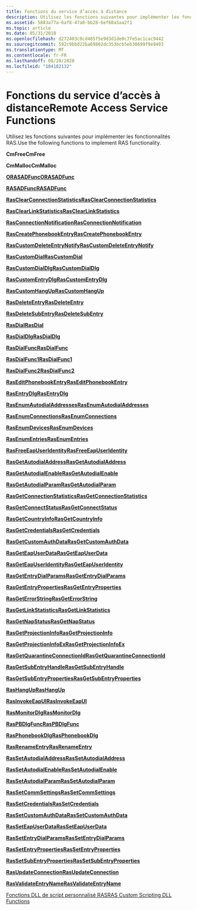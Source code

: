```yaml
---
title: Fonctions du service d’accès à distance
description: Utilisez les fonctions suivantes pour implémenter les fonctionnalités RAS.
ms.assetid: 5883a77a-6af8-47a8-bb28-6ef60a5aa2f1
ms.topic: article
ms.date: 05/31/2018
ms.openlocfilehash: d272403c8cd485f5e9d3d1de0c7fe5ac1cac9442
ms.sourcegitcommit: 592c9bbd22ba69802dc353bcb5eb30699f9e9403
ms.translationtype: MT
ms.contentlocale: fr-FR
ms.lasthandoff: 08/20/2020
ms.locfileid: "104102132"
---
```

# <a name="remote-access-service-functions"></a><span data-ttu-id="fc451-103">Fonctions du service d’accès à distance</span><span class="sxs-lookup"><span data-stu-id="fc451-103">Remote Access Service Functions</span></span>

<span data-ttu-id="fc451-104">Utilisez les fonctions suivantes pour implémenter les fonctionnalités RAS.</span><span class="sxs-lookup"><span data-stu-id="fc451-104">Use the following functions to implement RAS functionality.</span></span>

<span data-ttu-id="fc451-105">**CmFree**</span><span class="sxs-lookup"><span data-stu-id="fc451-105">**CmFree**</span></span>

<span data-ttu-id="fc451-106">**CmMalloc**</span><span class="sxs-lookup"><span data-stu-id="fc451-106">**CmMalloc**</span></span>

[<span data-ttu-id="fc451-107">**ORASADFunc**</span><span class="sxs-lookup"><span data-stu-id="fc451-107">**ORASADFunc**</span></span>](/windows/desktop/api/Ras/nc-ras-orasadfunc)

[<span data-ttu-id="fc451-108">**RASADFunc**</span><span class="sxs-lookup"><span data-stu-id="fc451-108">**RASADFunc**</span></span>](/windows/desktop/api/Ras/nc-ras-rasadfunca)

[<span data-ttu-id="fc451-109">**RasClearConnectionStatistics**</span><span class="sxs-lookup"><span data-stu-id="fc451-109">**RasClearConnectionStatistics**</span></span>](/windows/desktop/api/Ras/nf-ras-rasclearconnectionstatistics)

[<span data-ttu-id="fc451-110">**RasClearLinkStatistics**</span><span class="sxs-lookup"><span data-stu-id="fc451-110">**RasClearLinkStatistics**</span></span>](/windows/desktop/api/Ras/nf-ras-rasclearlinkstatistics)

[<span data-ttu-id="fc451-111">**RasConnectionNotification**</span><span class="sxs-lookup"><span data-stu-id="fc451-111">**RasConnectionNotification**</span></span>](/windows/desktop/api/Ras/nf-ras-rasconnectionnotificationa)

[<span data-ttu-id="fc451-112">**RasCreatePhonebookEntry**</span><span class="sxs-lookup"><span data-stu-id="fc451-112">**RasCreatePhonebookEntry**</span></span>](/windows/desktop/api/Ras/nf-ras-rascreatephonebookentrya)

[<span data-ttu-id="fc451-113">**RasCustomDeleteEntryNotify**</span><span class="sxs-lookup"><span data-stu-id="fc451-113">**RasCustomDeleteEntryNotify**</span></span>](/windows/desktop/api/Ras/nc-ras-rascustomdeleteentrynotifyfn)

[<span data-ttu-id="fc451-114">**RasCustomDial**</span><span class="sxs-lookup"><span data-stu-id="fc451-114">**RasCustomDial**</span></span>](/windows/desktop/api/Ras/nc-ras-rascustomdialfn)

[<span data-ttu-id="fc451-115">**RasCustomDialDlg**</span><span class="sxs-lookup"><span data-stu-id="fc451-115">**RasCustomDialDlg**</span></span>](/windows/desktop/api/Rasdlg/nc-rasdlg-rascustomdialdlgfn)

[<span data-ttu-id="fc451-116">**RasCustomEntryDlg**</span><span class="sxs-lookup"><span data-stu-id="fc451-116">**RasCustomEntryDlg**</span></span>](/windows/desktop/api/Rasdlg/nc-rasdlg-rascustomentrydlgfn)

[<span data-ttu-id="fc451-117">**RasCustomHangUp**</span><span class="sxs-lookup"><span data-stu-id="fc451-117">**RasCustomHangUp**</span></span>](/windows/desktop/api/Ras/nc-ras-rascustomhangupfn)

[<span data-ttu-id="fc451-118">**RasDeleteEntry**</span><span class="sxs-lookup"><span data-stu-id="fc451-118">**RasDeleteEntry**</span></span>](/windows/desktop/api/Ras/nf-ras-rasdeleteentrya)

[<span data-ttu-id="fc451-119">**RasDeleteSubEntry**</span><span class="sxs-lookup"><span data-stu-id="fc451-119">**RasDeleteSubEntry**</span></span>](/windows/desktop/api/Ras/nf-ras-rasdeletesubentrya)

[<span data-ttu-id="fc451-120">**RasDial**</span><span class="sxs-lookup"><span data-stu-id="fc451-120">**RasDial**</span></span>](/windows/desktop/api/Ras/nf-ras-rasdiala)

[<span data-ttu-id="fc451-121">**RasDialDlg**</span><span class="sxs-lookup"><span data-stu-id="fc451-121">**RasDialDlg**</span></span>](/windows/desktop/api/Rasdlg/nf-rasdlg-rasdialdlga)

[<span data-ttu-id="fc451-122">**RasDialFunc**</span><span class="sxs-lookup"><span data-stu-id="fc451-122">**RasDialFunc**</span></span>](/windows/desktop/api/Ras/nc-ras-rasdialfunc)

[<span data-ttu-id="fc451-123">**RasDialFunc1**</span><span class="sxs-lookup"><span data-stu-id="fc451-123">**RasDialFunc1**</span></span>](/windows/desktop/api/Ras/nc-ras-rasdialfunc1)

[<span data-ttu-id="fc451-124">**RasDialFunc2**</span><span class="sxs-lookup"><span data-stu-id="fc451-124">**RasDialFunc2**</span></span>](/windows/desktop/api/Ras/nc-ras-rasdialfunc2)

[<span data-ttu-id="fc451-125">**RasEditPhonebookEntry**</span><span class="sxs-lookup"><span data-stu-id="fc451-125">**RasEditPhonebookEntry**</span></span>](/windows/desktop/api/Ras/nf-ras-raseditphonebookentrya)

[<span data-ttu-id="fc451-126">**RasEntryDlg**</span><span class="sxs-lookup"><span data-stu-id="fc451-126">**RasEntryDlg**</span></span>](/windows/desktop/api/Rasdlg/nf-rasdlg-rasentrydlga)

[<span data-ttu-id="fc451-127">**RasEnumAutodialAddresses**</span><span class="sxs-lookup"><span data-stu-id="fc451-127">**RasEnumAutodialAddresses**</span></span>](/windows/desktop/api/Ras/nf-ras-rasenumautodialaddressesa)

[<span data-ttu-id="fc451-128">**RasEnumConnections**</span><span class="sxs-lookup"><span data-stu-id="fc451-128">**RasEnumConnections**</span></span>](/windows/desktop/api/Ras/nf-ras-rasenumconnectionsa)

[<span data-ttu-id="fc451-129">**RasEnumDevices**</span><span class="sxs-lookup"><span data-stu-id="fc451-129">**RasEnumDevices**</span></span>](/windows/desktop/api/Ras/nf-ras-rasenumdevicesa)

[<span data-ttu-id="fc451-130">**RasEnumEntries**</span><span class="sxs-lookup"><span data-stu-id="fc451-130">**RasEnumEntries**</span></span>](/windows/desktop/api/Ras/nf-ras-rasenumentriesa)

[<span data-ttu-id="fc451-131">**RasFreeEapUserIdentity**</span><span class="sxs-lookup"><span data-stu-id="fc451-131">**RasFreeEapUserIdentity**</span></span>](/windows/desktop/api/Ras/nf-ras-rasfreeeapuseridentitya)

[<span data-ttu-id="fc451-132">**RasGetAutodialAddress**</span><span class="sxs-lookup"><span data-stu-id="fc451-132">**RasGetAutodialAddress**</span></span>](/windows/desktop/api/Ras/nf-ras-rasgetautodialaddressa)

[<span data-ttu-id="fc451-133">**RasGetAutodialEnable**</span><span class="sxs-lookup"><span data-stu-id="fc451-133">**RasGetAutodialEnable**</span></span>](/windows/desktop/api/Ras/nf-ras-rasgetautodialenablea)

[<span data-ttu-id="fc451-134">**RasGetAutodialParam**</span><span class="sxs-lookup"><span data-stu-id="fc451-134">**RasGetAutodialParam**</span></span>](/windows/desktop/api/Ras/nf-ras-rasgetautodialparama)

[<span data-ttu-id="fc451-135">**RasGetConnectionStatistics**</span><span class="sxs-lookup"><span data-stu-id="fc451-135">**RasGetConnectionStatistics**</span></span>](/windows/desktop/api/Ras/nf-ras-rasgetconnectionstatistics)

[<span data-ttu-id="fc451-136">**RasGetConnectStatus**</span><span class="sxs-lookup"><span data-stu-id="fc451-136">**RasGetConnectStatus**</span></span>](/windows/desktop/api/Ras/nf-ras-rasgetconnectstatusa)

[<span data-ttu-id="fc451-137">**RasGetCountryInfo**</span><span class="sxs-lookup"><span data-stu-id="fc451-137">**RasGetCountryInfo**</span></span>](/windows/desktop/api/Ras/nf-ras-rasgetcountryinfoa)

[<span data-ttu-id="fc451-138">**RasGetCredentials**</span><span class="sxs-lookup"><span data-stu-id="fc451-138">**RasGetCredentials**</span></span>](/windows/desktop/api/Ras/nf-ras-rasgetcredentialsa)

[<span data-ttu-id="fc451-139">**RasGetCustomAuthData**</span><span class="sxs-lookup"><span data-stu-id="fc451-139">**RasGetCustomAuthData**</span></span>](/windows/desktop/api/Ras/nf-ras-rasgetcustomauthdataa)

[<span data-ttu-id="fc451-140">**RasGetEapUserData**</span><span class="sxs-lookup"><span data-stu-id="fc451-140">**RasGetEapUserData**</span></span>](/windows/desktop/api/Ras/nf-ras-rasgeteapuserdataa)

[<span data-ttu-id="fc451-141">**RasGetEapUserIdentity**</span><span class="sxs-lookup"><span data-stu-id="fc451-141">**RasGetEapUserIdentity**</span></span>](/windows/desktop/api/Ras/nf-ras-rasgeteapuseridentitya)

[<span data-ttu-id="fc451-142">**RasGetEntryDialParams**</span><span class="sxs-lookup"><span data-stu-id="fc451-142">**RasGetEntryDialParams**</span></span>](/windows/desktop/api/Ras/nf-ras-rasgetentrydialparamsa)

[<span data-ttu-id="fc451-143">**RasGetEntryProperties**</span><span class="sxs-lookup"><span data-stu-id="fc451-143">**RasGetEntryProperties**</span></span>](/windows/desktop/api/Ras/nf-ras-rasgetentrypropertiesa)

[<span data-ttu-id="fc451-144">**RasGetErrorString**</span><span class="sxs-lookup"><span data-stu-id="fc451-144">**RasGetErrorString**</span></span>](/windows/desktop/api/Ras/nf-ras-rasgeterrorstringa)

[<span data-ttu-id="fc451-145">**RasGetLinkStatistics**</span><span class="sxs-lookup"><span data-stu-id="fc451-145">**RasGetLinkStatistics**</span></span>](/windows/desktop/api/Ras/nf-ras-rasgetlinkstatistics)

[<span data-ttu-id="fc451-146">**RasGetNapStatus**</span><span class="sxs-lookup"><span data-stu-id="fc451-146">**RasGetNapStatus**</span></span>](/windows/desktop/api/Ras/nf-ras-rasgetnapstatus)

<span data-ttu-id="fc451-147">[**RasGetProjectionInfo**](/previous-versions/windows/embedded/ms897107(v=msdn.10))</span><span class="sxs-lookup"><span data-stu-id="fc451-147">[**RasGetProjectionInfo**](/previous-versions/windows/embedded/ms897107(v=msdn.10))</span></span>

[<span data-ttu-id="fc451-148">**RasGetProjectionInfoEx**</span><span class="sxs-lookup"><span data-stu-id="fc451-148">**RasGetProjectionInfoEx**</span></span>](/windows/desktop/api/Ras/nf-ras-rasgetprojectioninfoex)

<span data-ttu-id="fc451-149">[**RasGetQuarantineConnectionId**](/previous-versions/windows/desktop/legacy/aa377552(v=vs.85))</span><span class="sxs-lookup"><span data-stu-id="fc451-149">[**RasGetQuarantineConnectionId**](/previous-versions/windows/desktop/legacy/aa377552(v=vs.85))</span></span>

[<span data-ttu-id="fc451-150">**RasGetSubEntryHandle**</span><span class="sxs-lookup"><span data-stu-id="fc451-150">**RasGetSubEntryHandle**</span></span>](/windows/desktop/api/Ras/nf-ras-rasgetsubentryhandlea)

[<span data-ttu-id="fc451-151">**RasGetSubEntryProperties**</span><span class="sxs-lookup"><span data-stu-id="fc451-151">**RasGetSubEntryProperties**</span></span>](/windows/desktop/api/Ras/nf-ras-rasgetsubentrypropertiesa)

[<span data-ttu-id="fc451-152">**RasHangUp**</span><span class="sxs-lookup"><span data-stu-id="fc451-152">**RasHangUp**</span></span>](/windows/desktop/api/Ras/nf-ras-rashangupa)

[<span data-ttu-id="fc451-153">**RasInvokeEapUI**</span><span class="sxs-lookup"><span data-stu-id="fc451-153">**RasInvokeEapUI**</span></span>](/windows/desktop/api/Ras/nf-ras-rasinvokeeapui)

<span data-ttu-id="fc451-154">[**RasMonitorDlg**](/previous-versions/windows/desktop/legacy/aa377584(v=vs.85))</span><span class="sxs-lookup"><span data-stu-id="fc451-154">[**RasMonitorDlg**](/previous-versions/windows/desktop/legacy/aa377584(v=vs.85))</span></span>

[<span data-ttu-id="fc451-155">**RasPBDlgFunc**</span><span class="sxs-lookup"><span data-stu-id="fc451-155">**RasPBDlgFunc**</span></span>](/windows/desktop/api/Rasdlg/nc-rasdlg-raspbdlgfunca)

[<span data-ttu-id="fc451-156">**RasPhonebookDlg**</span><span class="sxs-lookup"><span data-stu-id="fc451-156">**RasPhonebookDlg**</span></span>](/windows/desktop/api/Rasdlg/nf-rasdlg-rasphonebookdlga)

[<span data-ttu-id="fc451-157">**RasRenameEntry**</span><span class="sxs-lookup"><span data-stu-id="fc451-157">**RasRenameEntry**</span></span>](/windows/desktop/api/Ras/nf-ras-rasrenameentrya)

[<span data-ttu-id="fc451-158">**RasSetAutodialAddress**</span><span class="sxs-lookup"><span data-stu-id="fc451-158">**RasSetAutodialAddress**</span></span>](/windows/desktop/api/Ras/nf-ras-rassetautodialaddressa)

[<span data-ttu-id="fc451-159">**RasSetAutodialEnable**</span><span class="sxs-lookup"><span data-stu-id="fc451-159">**RasSetAutodialEnable**</span></span>](/windows/desktop/api/Ras/nf-ras-rassetautodialenablea)

[<span data-ttu-id="fc451-160">**RasSetAutodialParam**</span><span class="sxs-lookup"><span data-stu-id="fc451-160">**RasSetAutodialParam**</span></span>](/windows/desktop/api/Ras/nf-ras-rassetautodialparama)

[<span data-ttu-id="fc451-161">**RasSetCommSettings**</span><span class="sxs-lookup"><span data-stu-id="fc451-161">**RasSetCommSettings**</span></span>](/windows/desktop/api/Ras/nc-ras-pfnrassetcommsettings)

[<span data-ttu-id="fc451-162">**RasSetCredentials**</span><span class="sxs-lookup"><span data-stu-id="fc451-162">**RasSetCredentials**</span></span>](/windows/desktop/api/Ras/nf-ras-rassetcredentialsa)

[<span data-ttu-id="fc451-163">**RasSetCustomAuthData**</span><span class="sxs-lookup"><span data-stu-id="fc451-163">**RasSetCustomAuthData**</span></span>](/windows/desktop/api/Ras/nf-ras-rassetcustomauthdataa)

[<span data-ttu-id="fc451-164">**RasSetEapUserData**</span><span class="sxs-lookup"><span data-stu-id="fc451-164">**RasSetEapUserData**</span></span>](/windows/desktop/api/Ras/nf-ras-rasseteapuserdataa)

[<span data-ttu-id="fc451-165">**RasSetEntryDialParams**</span><span class="sxs-lookup"><span data-stu-id="fc451-165">**RasSetEntryDialParams**</span></span>](/windows/desktop/api/Ras/nf-ras-rassetentrydialparamsa)

[<span data-ttu-id="fc451-166">**RasSetEntryProperties**</span><span class="sxs-lookup"><span data-stu-id="fc451-166">**RasSetEntryProperties**</span></span>](/windows/desktop/api/Ras/nf-ras-rassetentrypropertiesa)

[<span data-ttu-id="fc451-167">**RasSetSubEntryProperties**</span><span class="sxs-lookup"><span data-stu-id="fc451-167">**RasSetSubEntryProperties**</span></span>](/windows/desktop/api/Ras/nf-ras-rassetsubentrypropertiesa)

[<span data-ttu-id="fc451-168">**RasUpdateConnection**</span><span class="sxs-lookup"><span data-stu-id="fc451-168">**RasUpdateConnection**</span></span>](/windows/desktop/api/Ras/nf-ras-rasupdateconnection)

[<span data-ttu-id="fc451-169">**RasValidateEntryName**</span><span class="sxs-lookup"><span data-stu-id="fc451-169">**RasValidateEntryName**</span></span>](/windows/desktop/api/Ras/nf-ras-rasvalidateentrynamea)

[<span data-ttu-id="fc451-170">Fonctions DLL de script personnalisé RAS</span><span class="sxs-lookup"><span data-stu-id="fc451-170">RAS Custom Scripting DLL Functions</span></span>](ras-custom-scripting-dll-functions.md)

 

 